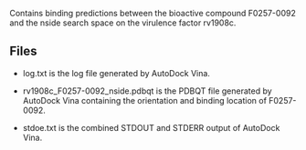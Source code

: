 Contains binding predictions between the bioactive compound F0257-0092 and the nside search space on the virulence factor rv1908c.

## Files

- log.txt is the log file generated by AutoDock Vina.

- rv1908c_F0257-0092_nside.pdbqt is the PDBQT file generated by AutoDock Vina containing the orientation and binding location of F0257-0092.

- stdoe.txt is the combined STDOUT and STDERR output of AutoDock Vina.

